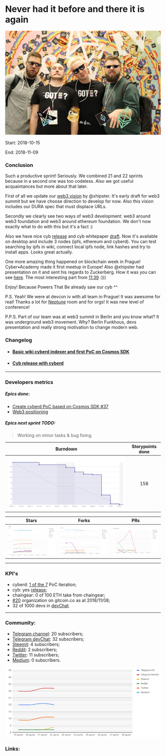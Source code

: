 # Never had it before and there it is again

![dc_iv](pic-21.jpg)

Start: 2018-10-15

End: 2018-11-09

### Сonclusion

Such a productive sprint! Seriously. We combined 21 and 22 sprints because in a second one was too codeless. Also we got useful acquaintances but more about that later.

First of all we update our [web3 vision](https://github.com/cybercongress/cyb/blob/master/docs/web3-vision.md) by @xhipster. It's early draft for web3 summit but we have choose direction to develop for now. Also this vision includes our DURA spec that must displace URLs.

Secondly we clearly see two ways of web3 development: web3 around web3 foundation and web3 around ethereum foundation. We don't now exactly what to do with this but it's a fact :)

Also we have nice cyb [release](https://github.com/cybercongress/cyb/releases/tag/v0.0.22) and cyb whitepaper [draft](https://github.com/cybercongress/cyb/blob/master/docs/cyb.md). Now it's available on desktop and include 3 nodes (ipfs, ethereum and cyberd). You can test searching by ipfs in wiki, connect local ipfs node, link hashes and try to install apps. Looks great actually.

One more amazing thing happened on blockchain week in Prague! Cyber•Academy made it first meetup in Europe! Also @xhipster had presentation on it and sent his regards to Zuckerberg.
How it was you can see [here](https://www.youtube.com/watch?v=sjwdvdbosNg). The most interesting part from [11:39](https://youtu.be/sjwdvdbosNg?t=699) :)))


Enjoy! Because Powers That Be already saw our cyb ^^

P.S. Yeah! We were at devcon iv with all team in Prague! It was awesome for real! Thanks a lot for [Neptune](https://www.laurainserra.com/) room and for orgs! It was new level of conference!

P.P.S. Part of our team was at web3 summit in Berlin and you know what? It was underground web3 movement. Why? Berlin Funkhous, devs presentation and really strong motivation to change modern web.


### Changelog
 - #### [Basic wiki cyberd indexer and first PoC on Cosmos SDK](https://github.com/cybercongress/cyberd/blob/master/CHANGELOG.md#007-2018-10-25)
 - #### [Cyb release with cyberd](https://github.com/cybercongress/cyb/releases/tag/v0.0.22)

 ---
### Developers metrics
##### Epics done:
- [Create cyberd PoC based on Cosmos SDK #37](https://github.com/cybercongress/cyberd/issues/37)
- [Web3 positioning](https://github.com/cybercongress/cyb/issues/55)

##### Epics next sprint TODO:
>Working on minor tasks & bug fixing.


Burndown | Storypoints done
:---: | :---:
![burndown-report](BD-report-sprint-21.png) | 158

Stars | Forks | PRs
:---: | :---: |:---:
![stars](chart-stars-21.png) | ![forks](chart-forks-21.png) | ![PRs](chart-PR-21.png)

---

### KPI's
- cyberd: [1 of the 7](https://github.com/cybercongress/cyberd/blob/master/CHANGELOG.md#007-2018-10-25) PoC iteration;
- cyb: yes [release](https://github.com/cybercongress/cyb/releases/tag/0.0.22);
- chaingear: 0 of 100 ETH take from chaingear;
- [#20](https://gitcoin.co/profile/cybercongress) organization on gitcoin.co as at 2018/11/08;
- 32 of 1000 devs in [devChat](https://t.me/fuckgoogle).

---

### Community:

- [Telegram channel](https://t.me/cybercongress): 20 subscribers;
- [Telegram devChat](https://t.me/fuckgoogle): 32 subscribers;
- [Steemit](https://steemit.com/@cybercongress): 4 subscribers;
- [Reddit](https://www.reddit.com/r/cybercongress): 2 subscribers;
- [Twitter](https://twitter.com/cyber_devs): 11 subscribers;
- [Medium](https://medium.com/cyber-congress): 0 subscribers.

![community report](chart-community-sprint-21.png)

### Links:
